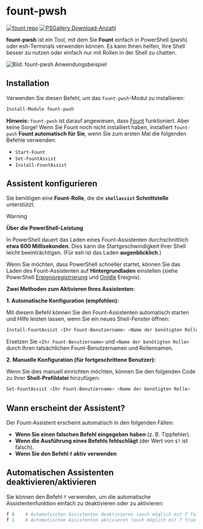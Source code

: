 # fount-pwsh

[![fount repo](https://steve02081504.github.io/fount/badges/fount_repo.svg)](https://github.com/steve02081504/fount)
[![PSGallery Download-Anzahl](https://img.shields.io/powershellgallery/dt/fount-pwsh)](https://www.powershellgallery.com/packages/fount-pwsh)

**fount-pwsh** ist ein Tool, mit dem Sie **Fount** einfach in PowerShell (pwsh) oder esh-Terminals verwenden können.
Es kann Ihnen helfen, Ihre Shell besser zu nutzen oder einfach nur mit Rollen in der Shell zu chatten.

![Bild: fount-pwsh Anwendungsbeispiel](https://github.com/user-attachments/assets/93afee48-93d4-42c7-a5e0-b7f5c93bdee9)

## Installation

Verwenden Sie diesen Befehl, um das `fount-pwsh`-Modul zu installieren:

```powershell
Install-Module fount-pwsh
```

**Hinweis:** `fount-pwsh` ist darauf angewiesen, dass [Fount](https://github.com/steve02081504/fount) funktioniert.
Aber keine Sorge!
Wenn Sie Fount noch nicht installiert haben, installiert `fount-pwsh` **Fount automatisch für Sie**, wenn Sie zum ersten Mal die folgenden Befehle verwenden:

- `Start-Fount`
- `Set-FountAssist`
- `Install-FountAssist`

## Assistent konfigurieren

Sie benötigen eine **Fount-Rolle**, die die **`shellassist` Schnittstelle** unterstützt.

> [!WARNING]
> **Über die PowerShell-Leistung**
>
> In PowerShell dauert das Laden eines Fount-Assistenten durchschnittlich **etwa 600 Millisekunden**. Dies kann die Startgeschwindigkeit Ihrer Shell leicht beeinträchtigen. (Für esh ist das Laden **augenblicklich**.)
>
> Wenn Sie möchten, dass PowerShell schneller startet, können Sie das Laden des Fount-Assistenten auf **Hintergrundladen** einstellen (siehe PowerShell [Ereignisregistrierung](https://learn.microsoft.com/powershell/module/microsoft.powershell.utility/register-engineevent?view=powershell-7.5) und [OnIdle](https://learn.microsoft.com/dotnet/api/system.management.automation.psengineevent.onidle?view=powershellsdk-7.4.0) Ereignis).

**Zwei Methoden zum Aktivieren Ihres Assistenten:**

**1. Automatische Konfiguration (empfohlen):**

Mit diesem Befehl können Sie den Fount-Assistenten automatisch starten und Hilfe leisten lassen, wenn Sie ein neues Shell-Fenster öffnen:

```powershell
Install-FountAssist <Ihr Fount-Benutzername> <Name der benötigten Rolle>
```

Ersetzen Sie `<Ihr Fount-Benutzername>` und `<Name der benötigten Rolle>` durch Ihren tatsächlichen Fount-Benutzernamen und Rollennamen.

**2. Manuelle Konfiguration (für fortgeschrittene Benutzer):**

Wenn Sie dies manuell einrichten möchten, können Sie den folgenden Code zu Ihrer **Shell-Profildatei** hinzufügen:

```powershell
Set-FountAssist <Ihr Fount-Benutzername> <Name der benötigten Rolle>
```

## Wann erscheint der Assistent?

Der Fount-Assistent erscheint automatisch in den folgenden Fällen:

- **Wenn Sie einen falschen Befehl eingegeben haben** (z. B. Tippfehler).
- **Wenn die Ausführung eines Befehls fehlschlägt** (der Wert von `$?` ist falsch).
- **Wenn Sie den Befehl `f` aktiv verwenden**

## Automatischen Assistenten deaktivieren/aktivieren

Sie können den Befehl `f` verwenden, um die automatische Assistentenfunktion einfach zu deaktivieren oder zu aktivieren:

```powershell
f 0    # Automatischen Assistenten deaktivieren (auch möglich mit f false / f no / f n / f disable / f unset / f off usw.)
f 1    # Automatischen Assistenten aktivieren (auch möglich mit f true / f yes / f y / f enable / f set / f on usw.)
```

